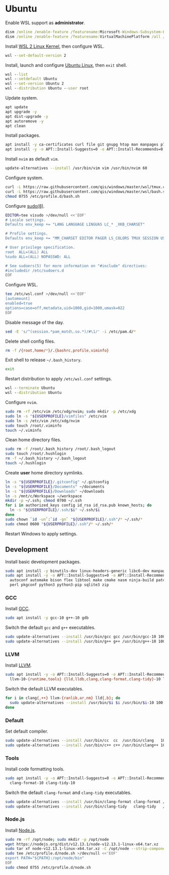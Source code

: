 # Ubuntu
Enable WSL support as **administrator**.

```cmd
dism /online /enable-feature /featurename:Microsoft-Windows-Subsystem-Linux /all /norestart
dism /online /enable-feature /featurename:VirtualMachinePlatform /all /norestart
```

Install [WSL 2 Linux Kernel](https://aka.ms/wsl2kernel), then configure WSL.

```cmd
wsl --set-default-version 2
```

Install, launch and configure [Ubuntu Linux](https://aka.ms/wslstore), then `exit` shell.

```cmd
wsl --list
wsl --setdefault Ubuntu
wsl --set-version Ubuntu 2
wsl --distribution Ubuntu --user root
```

Update system.

```sh
apt update
apt upgrade -y
apt dist-upgrade -y
apt autoremove -y
apt clean
```

Install packages.

```sh
apt install -y ca-certificates curl file git gnupg htop man manpages p7zip pv pwgen sudo tmux tree wget
apt install -y -o APT::Install-Suggests=0 -o APT::Install-Recommends=0 neovim imagemagick pngcrush
```

Install `nvim` as default `vim`.

```sh
update-alternatives --install /usr/bin/vim vim /usr/bin/nvim 60
```

Configure system.

```sh
curl -L https://raw.githubusercontent.com/qis/windows/master/wsl/tmux.conf -o /etc/tmux.conf
curl -L https://raw.githubusercontent.com/qis/windows/master/wsl/bash.sh -o /etc/profile.d/bash.sh
chmod 0755 /etc/profile.d/bash.sh
```

Configure [sudo(8)](http://manpages.ubuntu.com/manpages/xenial/man8/sudo.8.html).

```sh
EDITOR=tee visudo >/dev/null <<'EOF'
# Locale settings.
Defaults env_keep += "LANG LANGUAGE LINGUAS LC_* _XKB_CHARSET"

# Profile settings.
Defaults env_keep += "MM_CHARSET EDITOR PAGER LS_COLORS TMUX SESSION USERPROFILE"

# User privilege specification.
root  ALL=(ALL) ALL
%sudo ALL=(ALL) NOPASSWD: ALL

# See sudoers(5) for more information on "#include" directives:
#includedir /etc/sudoers.d
EOF
```

Configure WSL.

```sh
tee /etc/wsl.conf >/dev/null <<'EOF'
[automount]
enabled=true
options=case=off,metadata,uid=1000,gid=1000,umask=022
EOF
```

Disable message of the day.

```sh
sed -E 's/^(session.*pam_motd\.so.*)/#\1/' -i /etc/pam.d/*
```

Delete shell config files.

```sh
rm -f /{root,home/*}/.{bashrc,profile,viminfo}
```

Exit shell to release `~/.bash_history`.

```sh
exit
```

Restart distribution to apply `/etc/wsl.conf` settings.

```cmd
wsl --terminate Ubuntu
wsl --distribution Ubuntu
```

Configure `nvim`.

```sh
sudo rm -rf /etc/vim /etc/xdg/nvim; sudo mkdir -p /etc/xdg
sudo ln -s "${USERPROFILE}/vimfiles" /etc/vim
sudo ln -s /etc/vim /etc/xdg/nvim
sudo touch /root/.viminfo
touch ~/.viminfo
```

Clean home directory files.

```sh
sudo rm -f /root/.bash_history /root/.bash_logout
sudo touch /root/.hushlogin
rm -f ~/.bash_history ~/.bash_logout
touch ~/.hushlogin
```

Create **user** home directory symlinks.

```sh
ln -s "${USERPROFILE}/.gitconfig" ~/.gitconfig
ln -s "${USERPROFILE}/Documents" ~/documents
ln -s "${USERPROFILE}/Downloads" ~/downloads
ln -s /mnt/c/Workspace ~/workspace
mkdir -p ~/.ssh; chmod 0700 ~/.ssh
for i in authorized_keys config id_rsa id_rsa.pub known_hosts; do
  ln -s "${USERPROFILE}/.ssh/$i" ~/.ssh/$i
done
sudo chown `id -un`:`id -gn` "${USERPROFILE}/.ssh"/* ~/.ssh/*
sudo chmod 0600 "${USERPROFILE}/.ssh"/* ~/.ssh/*
```

Restart Windows to apply settings.

## Development
Install basic development packages.

```sh
sudo apt install -y binutils-dev linux-headers-generic libc6-dev manpages-dev
sudo apt install -y -o APT::Install-Suggests=0 -o APT::Install-Recommends=0 \
  autoconf automake bison flex libtool make cmake nasm ninja-build patch \
  perl pkgconf python3 python3-pip sqlite3 zip
```

### GCC
Install [GCC](https://gcc.gnu.org/).

```sh
sudo apt install -y gcc-10 g++-10 gdb
```

Switch the default `gcc` and `g++` executables.

```sh
sudo update-alternatives --install /usr/bin/gcc gcc /usr/bin/gcc-10 100
sudo update-alternatives --install /usr/bin/g++ g++ /usr/bin/g++-10 100
```

### LLVM
Install [LLVM](https://llvm.org/).

```sh
sudo apt install -y -o APT::Install-Suggests=0 -o APT::Install-Recommends=0 \
  llvm-10-{runtime,tools} {lld,lldb,clang,clang-format,clang-tidy}-10 libc++{,abi}-10-dev
```

Switch the default LLVM executables.

```sh
for i in clang{,++} llvm-{ranlib,ar,nm} lld{,b}; do
  sudo update-alternatives --install /usr/bin/$i $i /usr/bin/$i-10 100
done
```

### Default
Set default compiler.

```sh
sudo update-alternatives --install /usr/bin/cc  cc  /usr/bin/clang   100
sudo update-alternatives --install /usr/bin/c++ c++ /usr/bin/clang++ 100
```

### Tools
Install code formatting tools.

```sh
sudo apt install -y -o APT::Install-Suggests=0 -o APT::Install-Recommends=0 \
  clang-format-10 clang-tidy-10
```

Switch the default `clang-format` and `clang-tidy` executables.

```sh
sudo update-alternatives --install /usr/bin/clang-format clang-format /usr/bin/clang-format-10 100
sudo update-alternatives --install /usr/bin/clang-tidy   clang-tidy   /usr/bin/clang-tidy-10   100
```

### Node.js
Install [Node.js](https://nodejs.org/).

```sh
sudo rm -rf /opt/node; sudo mkdir -p /opt/node
wget https://nodejs.org/dist/v12.13.1/node-v12.13.1-linux-x64.tar.xz
sudo tar xf node-v12.13.1-linux-x64.tar.xz -C /opt/node --strip-components=1
sudo tee /etc/profile.d/node.sh >/dev/null <<'EOF'
export PATH="${PATH}:/opt/node/bin"
EOF
sudo chmod 0755 /etc/profile.d/node.sh
```
